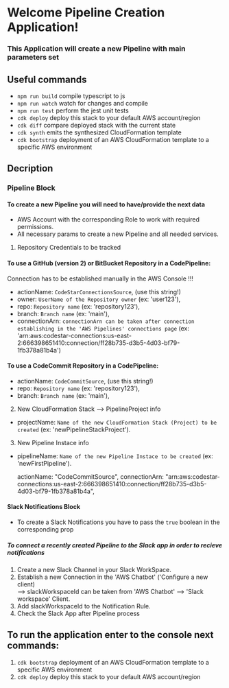 # Welcome Pipeline Creation Application!
### This Application will create a new Pipeline with main parameters set
## Useful commands
 * `npm run build`   compile typescript to js
 * `npm run watch`   watch for changes and compile
 * `npm run test`    perform the jest unit tests
 * `cdk deploy`      deploy this stack to your default AWS account/region
 * `cdk diff`        compare deployed stack with the current state
 * `cdk synth`       emits the synthesized CloudFormation template
 * `cdk bootstrap`   deployment of an AWS CloudFormation template to a specific AWS environment

## Decription

### Pipeline Block
#### To create a new Pipeline you will need to have/provide the next data
* AWS Account with the corresponding Role to work with required permissions.
* All necessary params to create a new Pipeline and all needed services.

1) Repository Credentials to be tracked

#### To use a GitHub (version 2) or BitBucket Repository in a CodePipeline:
Connection has to be established manually in the AWS Console !!!
* actionName: `CodeStarConnectionsSource`, (use this string!)
* owner: `UserName of the Repository owner` (ex: 'user123'), 
* repo: `Repository name` (ex: 'repository123'),
* branch: `Branch name` (ex: 'main'),
* connectionArn: `connectionArn can be taken after connection establishing in the 'AWS Pipelines' connections page` (ex: 'arn:aws:codestar-connections:us-east-2:666398651410:connection/ff28b735-d3b5-4d03-bf79-1fb378a81b4a')  

#### To use a CodeCommit Repository in a CodePipeline:
* actionName: `CodeCommitSource`, (use this string!)
* repo: `Repository name` (ex: 'repository123'),
* branch: `Branch name` (ex: 'main'),


2) New CloudFormation Stack --> PipelineProject info
* projectName: `Name of the new CloudFormation Stack (Project) to be created` (ex: 'newPipelineStackProject').

3) New Pipeline Instace info
* pipelineName: `Name of the new Pipeline Instace to be created` (ex: 'newFirstPipeline').

    actionName: "CodeCommitSource",
    connectionArn: "arn:aws:codestar-connections:us-east-2:666398651410:connection/ff28b735-d3b5-4d03-bf79-1fb378a81b4a",


#### Slack Notifications Block
* To create a Slack Notifications you have to pass the `true` boolean in the corresponding prop
##### To connect a recently created Pipeline to the Slack app in order to recieve notifications
1) Create a new Slack Channel in your Slack WorkSpace.
2) Establish a new Connection in the 'AWS Chatbot' ('Configure a new client)  
--> slackWorkspaceId can be taken from 'AWS Chatbot' --> 'Slack workspace' Client.
4) Add slackWorkspaceId to the Notification Rule.
5) Check the Slack App after Pipeline process 

## To run the application enter to the console next commands:
1) `cdk bootstrap`   deployment of an AWS CloudFormation template to a specific AWS environment
2) `cdk deploy`      deploy this stack to your default AWS account/region